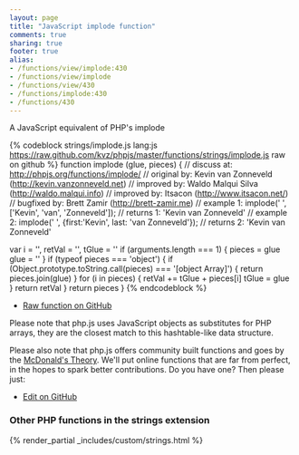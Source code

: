 ```yaml
---
layout: page
title: "JavaScript implode function"
comments: true
sharing: true
footer: true
alias:
- /functions/view/implode:430
- /functions/view/implode
- /functions/view/430
- /functions/implode:430
- /functions/430
---
```

<!-- Generated by Rakefile:build -->
A JavaScript equivalent of PHP's implode

{% codeblock strings/implode.js lang:js https://raw.github.com/kvz/phpjs/master/functions/strings/implode.js raw on github %}
function implode (glue, pieces) {
  //  discuss at: http://phpjs.org/functions/implode/
  // original by: Kevin van Zonneveld (http://kevin.vanzonneveld.net)
  // improved by: Waldo Malqui Silva (http://waldo.malqui.info)
  // improved by: Itsacon (http://www.itsacon.net/)
  // bugfixed by: Brett Zamir (http://brett-zamir.me)
  //   example 1: implode(' ', ['Kevin', 'van', 'Zonneveld']);
  //   returns 1: 'Kevin van Zonneveld'
  //   example 2: implode(' ', {first:'Kevin', last: 'van Zonneveld'});
  //   returns 2: 'Kevin van Zonneveld'

  var i = '',
    retVal = '',
    tGlue = ''
  if (arguments.length === 1) {
    pieces = glue
    glue = ''
  }
  if (typeof pieces === 'object') {
    if (Object.prototype.toString.call(pieces) === '[object Array]') {
      return pieces.join(glue)
    }
    for (i in pieces) {
      retVal += tGlue + pieces[i]
      tGlue = glue
    }
    return retVal
  }
  return pieces
}
{% endcodeblock %}

 - [Raw function on GitHub](https://github.com/kvz/phpjs/blob/master/functions/strings/implode.js)

Please note that php.js uses JavaScript objects as substitutes for PHP arrays, they are 
the closest match to this hashtable-like data structure. 

Please also note that php.js offers community built functions and goes by the 
[McDonald's Theory](https://medium.com/what-i-learned-building/9216e1c9da7d). We'll put online 
functions that are far from perfect, in the hopes to spark better contributions. 
Do you have one? Then please just: 

 - [Edit on GitHub](https://github.com/kvz/phpjs/edit/master/functions/strings/implode.js)


### Other PHP functions in the strings extension
{% render_partial _includes/custom/strings.html %}
